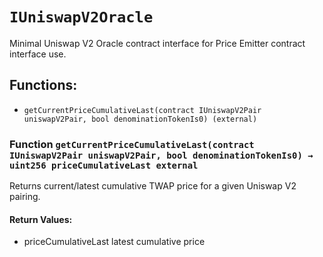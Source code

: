 # `IUniswapV2Oracle`

Minimal Uniswap V2 Oracle contract interface for Price Emitter contract interface use.

## Functions:

- `getCurrentPriceCumulativeLast(contract IUniswapV2Pair uniswapV2Pair, bool denominationTokenIs0) (external)`

### Function `getCurrentPriceCumulativeLast(contract IUniswapV2Pair uniswapV2Pair, bool denominationTokenIs0) → uint256 priceCumulativeLast external`

Returns current/latest cumulative TWAP price for a given Uniswap V2 pairing.

#### Return Values:

- priceCumulativeLast latest cumulative price
